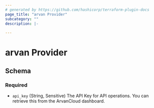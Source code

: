 ```yaml
---
# generated by https://github.com/hashicorp/terraform-plugin-docs
page_title: "arvan Provider"
subcategory: ""
description: |-
  
---
```


# arvan Provider





<!-- schema generated by tfplugindocs -->
## Schema

### Required

- `api_key` (String, Sensitive) The API Key for API operations. You can retrieve this
from the ArvanCloud dashboard.
